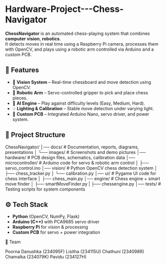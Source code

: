 # Hardware-Project---Chess-Navigator
**ChessNavigator** is an automated chess-playing system that combines **computer vision**, **robotics**.  
It detects moves in real time using a Raspberry Pi camera, processes them with OpenCV, and plays using a robotic arm controlled via Arduino and a custom PCB.

## 🚀 Features
- 🎥 **Vision System** – Real-time chessboard and move detection using OpenCV.  
- 🤖 **Robotic Arm** – Servo-controlled gripper to pick and place chess pieces.  
- 🧠 **AI Engine** – Play against difficulty levels (Easy, Medium, Hard).  
- 💡 **Lighting & Calibration** – Stable move detection under varying light.  
- 🔌 **Custom PCB** – Integrated Arduino Nano, servo driver, and power system.  

## 📂 Project Structure
ChessNavigator/
│── docs/ # Documentation, reports, diagrams, presentations
│ └── images/ # Screenshots and demo pictures
│── hardware/ # PCB design files, schematics, calibration data
│── microcontroller/ # Arduino code for servo & robotic arm control
│ ├── servo_control.ino
│── vision/ # Python OpenCV chess detection system
│ ├── chess_tracker.py
│ └── calibration.py
│── ui/ # Pygame UI code for chess interface
│ ├── chess_main.py
│── engine/ # Chess engine + smart move finder
│ ├── smartMoveFinder.py
| ├── chessengine.py
│── tests/ # Testing scripts for system components


## ⚙️ Tech Stack
- **Python** (OpenCV, NumPy, Flask)  
- **Arduino (C++)** with PCA9685 servo driver  
- **Raspberry Pi** for vision & processing  
- **Custom PCB** for servo + power integration  


👥 Team

Poorna Danushka (234095F)
Lisitha (234115U)
Chathuni (234098R)
Chamalka (234079K)
Pavidu (234127H)

